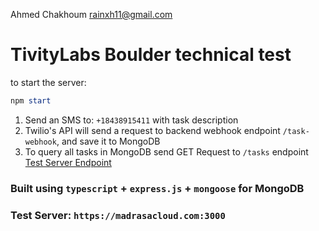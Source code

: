 
Ahmed Chakhoum [rainxh11@gmail.com](mailTo:rainxh11@gmail.com)
# TivityLabs Boulder technical test
to start the server:
```powershell
npm start
```

1. Send an SMS to: `+18438915411` with task description
2. Twilio's API will send a request to backend webhook endpoint `/task-webhook`, and save it to MongoDB
3. To query all tasks in MongoDB send GET Request to `/tasks` endpoint
[Test Server Endpoint](https://madrasacloud.com:3000/tasks)

### Built using `typescript` + `express.js` + `mongoose` for MongoDB

### Test Server: `https://madrasacloud.com:3000`


